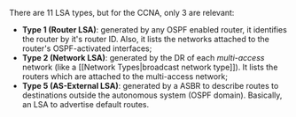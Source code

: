 There are 11 LSA types, but for the CCNA, only 3 are relevant:

- **Type 1 (Router LSA)**: generated by any OSPF enabled router, it identifies the router by it's router ID. Also, it lists the networks attached to the router's OSPF-activated interfaces;
- **Type 2 (Network LSA)**: generated by the DR of each *multi-access* network (like a [[Network Types|broadcast network type]]). It lists the routers which are attached to the multi-access network;
- **Type 5 (AS-External LSA)**: generated by a ASBR to describe routes to destinations outside the autonomous system (OSPF domain). Basically, an LSA to advertise default routes.

